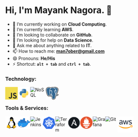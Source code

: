 # Hi, I'm Mayank Nagora. 👋

- 🔭 I’m currently working on <strong>Cloud Computing</strong>.
- 🌱 I’m currently learning <strong>AWS</strong>.
- 👯 I’m looking to collaborate on <strong>GitHub</strong>.
- 🤔 I’m looking for help on <strong>Data Science</strong>.
- 💬 Ask me about anything related to <strong>IT</strong>.
- 📫 How to reach me: <strong>[man7ober@gmail.com](mailto:man7ober@gmail.com)</strong>
- 😄 Pronouns: <strong>He/His</strong>
- ⚡ Shortcut: <code><strong>alt + tab</strong></code> and <code><strong>ctrl + tab</strong></code>.

### Technology:
<img align="left" alt="JavaScript" width="40px" src="https://raw.githubusercontent.com/github/explore/80688e429a7d4ef2fca1e82350fe8e3517d3494d/topics/javascript/javascript.png" />
<img align="left" alt="Python" width="40px" src="https://raw.githubusercontent.com/github/explore/80688e429a7d4ef2fca1e82350fe8e3517d3494d/topics/python/python.png" />
<img align="left" alt="NoSQL" width="50px" src="https://user-images.githubusercontent.com/11978772/40430921-73d53922-5e63-11e8-8dcd-1662136c3212.png" />
<img align="left" alt="SQL" width="40px" src="https://raw.githubusercontent.com/github/explore/80688e429a7d4ef2fca1e82350fe8e3517d3494d/topics/postgresql/postgresql.png" />

<br><br>

### Tools & Services:
<img align="left" alt="Linux" width="40px" src="https://raw.githubusercontent.com/github/explore/80688e429a7d4ef2fca1e82350fe8e3517d3494d/topics/linux/linux.png" />
<img align="left" alt="Docker" width="40px" src="https://raw.githubusercontent.com/github/explore/a4ba4662de82e90f5f9b28aa37536cf00f4e50bb/topics/docker-image/docker-image.png" />
<img align="left" alt="Jenkins" width="40px" src="https://avatars.githubusercontent.com/u/107424?s=200&v=4" />
<img align="left" alt="Kubernetes" width="40px" src="https://raw.githubusercontent.com/github/explore/80688e429a7d4ef2fca1e82350fe8e3517d3494d/topics/kubernetes/kubernetes.png" />
<img align="left" alt="Terraform" width="40px" src="https://user-images.githubusercontent.com/31406378/108641411-f9374f00-7496-11eb-82a7-0fa2a9cc5f93.png" />
<img align="left" alt="Ansible" width="40px" src="https://raw.githubusercontent.com/github/explore/80688e429a7d4ef2fca1e82350fe8e3517d3494d/topics/ansible/ansible.png" />
<img align="left" alt="Prometheus" width="40px" src="https://raw.githubusercontent.com/prometheus/prometheus/f5eff89811cb3249f5fb3345e3a2350936b0362c/documentation/images/prometheus-logo.svg" />
<img align="left" alt="Grafana" width="40px" src="https://user-images.githubusercontent.com/5418178/162419165-9570bbeb-c703-4455-af28-f63a8c6dd019.png" />
<img align="left" alt="Git" width="40px" src="https://www.vectorlogo.zone/logos/git-scm/git-scm-icon.svg" />
<img align="left" alt="AWS" width="50px" src="https://raw.githubusercontent.com/github/explore/80688e429a7d4ef2fca1e82350fe8e3517d3494d/topics/aws/aws.png" />
